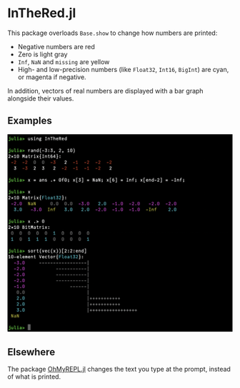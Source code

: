 # InTheRed.jl

This package overloads `Base.show` to change how numbers are printed:
* Negative numbers are red
* Zero is light gray
* `Inf`, `NaN` and `missing` are yellow
* High- and low-precision numbers (like `Float32`, `Int16`, `BigInt`) are cyan, or magenta if negative.

In addition, vectors of real numbers are displayed with a bar graph alongside their values.

## Examples

![REPL screenshot](readme.png)

## Elsewhere

The package [OhMyREPL.jl](https://github.com/KristofferC/OhMyREPL.jl) changes the text you type at the prompt, instead of what is printed.

